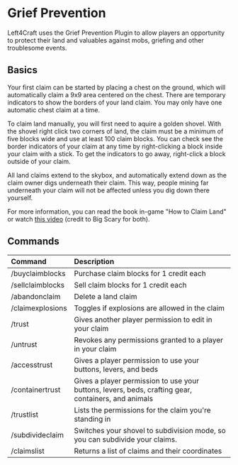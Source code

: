 # Grief Prevention

Left4Craft uses the Grief Prevention Plugin to allow players an opportunity to protect their land and valuables against mobs, griefing and other troublesome events.

## Basics

Your first claim can be started by placing a chest on the ground, which will automatically claim a 9x9 area centered on the chest. There are temporary indicators to show the borders of your land claim. You may only have one automatic chest claim at a time.

To claim land manually, you will first need to aquire a golden shovel. With the shovel right click two corners of land, the claim must be a minimum of five blocks wide and use at least 100 claim blocks. You can check see the border indicators of your claim at any time by right-clicking a block inside your claim with a stick. To get the indicators to go away, right-click a block outside of your claim.

All land claims extend to the skybox, and automatically extend down as the claim owner digs underneath their claim. This way, people mining far underneath your claim will not be affected unless you dig down there yourself.

For more information, you can read the book in-game "How to Claim Land" or watch [this video](https://www.youtube.com/watch?v=VDsjXB-BaE0&list=PL6diNfcl9_VzUvUvQWrDsQfYoSs3Oizly&index=2) (credit to Big Scary for both).

## Commands

| Command                                 | Description                                                              |
|:----------------------------------------|:-------------------------------------------------------------------------|
|/buyclaimblocks                          |Purchase claim blocks for 1 credit each                            
|/sellclaimblocks                         |Sell claim blocks for 1 credit each
|/abandonclaim                            |Delete a land claim
|/claimexplosions                         |Toggles if explosions are allowed in the claim
|/trust                                   |Gives another player permission to edit in your claim
|/untrust                                 |Revokes any permissions granted to a player in your claim
|/accesstrust                             |Gives a player permission to use your buttons, levers, and beds
|/containertrust                          |Gives a player permission to use your buttons, levers, beds, crafting gear, containers, and animals
|/trustlist                               |Lists the permissions for the claim you're standing in
|/subdivideclaim                          |Switches your shovel to subdivision mode, so you can subdivide your claims.
|/claimslist                              |Returns a list of claims and their coordinates

